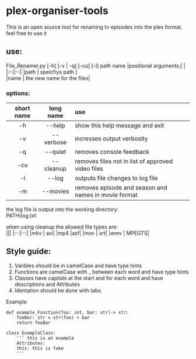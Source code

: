 # plex-organiser-tools
This is an open source tool for renaming tv episodes into the plex format,
feel free to use it
## use:
File_Renamer.py [-h] [-v | -q] [-cu] [-l] path name
|positional arguments:| |   
|:-:|:-:|
|path | speicfiys path |  
|name | the new name for the files|

### options:
|short name|long name|use|
|:-:|:-:|:-|
|-h| --help|         show this help message and exit|
|-v| --verbose|      incresses output verbosity|
|-q| --quiet|        removes console feedback|
|-cu| --cleanup|     removes files not in list of approved video files|
|-l| --log|   outputs file changes to log file|
|-m|--movies| removes episode and season and names in movie format

the log file is output into the working directory:   
PATH\log.txt

when using cleanup the allowed file types are:   
|||
|:-:|:-:|
|mkv | avi|
|mp4 |asf|
|mov | srt|
|wmv | MPEGTS|


## Style guide: 
1. Varibles should be in camelCase and have type hints
2. Functions are camelCase with _ between each word and have type hints
3. Classes have capitals at the start and for each word and have descriptions and Attributes
4. Identation should be done with tabs     

Example
```
def example_Function(foo: int, bar: str)-> str:
    fooBar: str = str(foo) + bar
    return fooBar

class ExampleClass:
    ''' this is an example
    Attributes:
    this: this is fake
    '''
```
